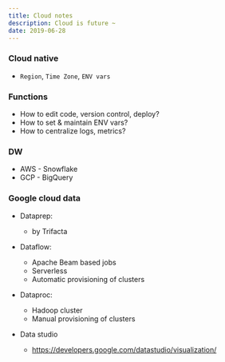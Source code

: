 ```yaml
---
title: Cloud notes
description: Cloud is future ~
date: 2019-06-28
---
```


### Cloud native

* `Region`, `Time Zone`, `ENV vars`

### Functions

* How to edit code, version control, deploy?
* How to set & maintain ENV vars?
* How to centralize logs, metrics?

### DW

* AWS - Snowflake
* GCP - BigQuery

### Google cloud data

* Dataprep:
  - by Trifacta

* Dataflow:
  - Apache Beam based jobs
  - Serverless
  - Automatic provisioning of clusters

* Dataproc:
  - Hadoop cluster
  - Manual provisioning of clusters

* Data studio
  - https://developers.google.com/datastudio/visualization/
